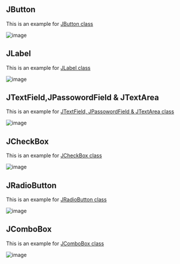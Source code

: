 
## JButton

This is an example for [JButton class](button.java)

 ![image](https://user-images.githubusercontent.com/70203777/143669811-c3f5a498-1ccf-426c-a522-0d44d5e667ee.png)

## JLabel

This is an example for [JLabel class](label.java)

![image](https://user-images.githubusercontent.com/70203777/143731542-e624aa0d-f38b-4ec9-a996-548adab3da94.png)

## JTextField,JPassowordField & JTextArea

This is an example for [JTextField, JPassowordField & JTextArea class](textField.java)

![image](https://user-images.githubusercontent.com/70203777/143809231-4ef73fb2-fdf8-4cc4-bbb6-40ae41d5a8ce.png)

## JCheckBox

This is an example for [JCheckBox class](checkbox.java)

![image](https://user-images.githubusercontent.com/70203777/143993094-25ae6dc8-6f52-48fa-8963-92bd6fb6fd5a.png)

## JRadioButton

This is an example for [JRadioButton class](radiobutton.java)

![image](https://user-images.githubusercontent.com/70203777/143996106-0a96a0db-2469-4a27-be93-9c0ac34ee675.png)

## JComboBox

This is an example for [JComboBox class](combobox.java)

![image](https://user-images.githubusercontent.com/70203777/144227212-f4796a7c-cf3d-40a8-96ed-cfca6db5b0e1.png)